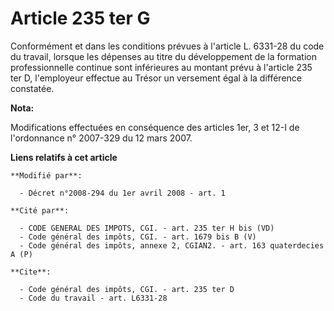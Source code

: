 # Article 235 ter G

Conformément et dans les conditions prévues à l'article L. 6331-28 du code du travail, lorsque les dépenses au titre du
développement de la formation professionnelle continue sont inférieures au montant prévu à l'article 235 ter D, l'employeur
effectue au Trésor un versement égal à la différence constatée.

**Nota:**

Modifications effectuées en conséquence des articles 1er, 3 et 12-I de l'ordonnance n° 2007-329 du 12 mars 2007.

**Liens relatifs à cet article**

	**Modifié par**:

	  - Décret n°2008-294 du 1er avril 2008 - art. 1

	**Cité par**:

	  - CODE GENERAL DES IMPOTS, CGI. - art. 235 ter H bis (VD)
	  - Code général des impôts, CGI. - art. 1679 bis B (V)
	  - Code général des impôts, annexe 2, CGIAN2. - art. 163 quaterdecies A (P)

	**Cite**:

	  - Code général des impôts, CGI. - art. 235 ter D
	  - Code du travail - art. L6331-28
